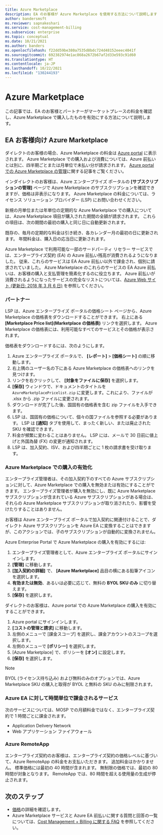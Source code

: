 ```yaml
---
title: Azure Marketplace
description: EA のお客様が Azure Marketplace を使用する方法について説明します
author: bandersmsft
ms.reviewer: sapnakeshari
ms.service: cost-management-billing
ms.subservice: enterprise
ms.topic: conceptual
ms.date: 10/21/2021
ms.author: banders
ms.openlocfilehash: f22dd59be380a7535d8bdc724d48152eeec4041f
ms.sourcegitcommit: 692382974e1ac868a2672b67af2d33e593c91d60
ms.translationtype: HT
ms.contentlocale: ja-JP
ms.lasthandoff: 10/22/2021
ms.locfileid: "130244193"
---
```

# <a name="azure-marketplace"></a>Azure Marketplace

この記事では、EA のお客様とパートナーがマーケットプレースの料金を確認し、Azure Marketplace で購入したものを有効にする方法について説明します。

## <a name="azure-marketplace-for-ea-customers"></a>EA お客様向け Azure Marketplace

ダイレクトのお客様の場合、Azure Marketplace の料金は [Azure portal](https://portal.azure.com/#blade/Microsoft_Azure_GTM/ModernBillingMenuBlade/BillingAccounts) に表示されます。 Azure Marketplace での購入および消費については、Azure 前払いとは別に、四半期ごとまたは月単位で未払い分が請求されます。 [Azure portal での Azure Marketplace の管理](direct-ea-administration.md#enable-azure-marketplace-purchases)に関する記事をご覧ください。

インダイレクトのお客様は、Azure エンタープライズ ポータルの **[サブスクリプションの管理]** ページで Azure Marketplace のサブスクリプションを確認できますが、価格は非表示になります。 Azure Marketplace の料金については、ライセンス ソリューション プロバイダー (LSP) にお問い合わせください。

新規の月単位または年単位の定期的な Azure Marketplace での購入については、Azure Marketplace 項目が購入された期間の全額が請求されます。 これらの項目は、次の期間の最初の購入と同じ日に自動更新されます。

既存の、毎月の定期的な料金は引き続き、各カレンダー月の最初の日に更新されます。 年間料金は、購入日の応当日に更新されます。

Azure Marketplace で利用可能な一部のサードパーティ リセラー サービスでは、エンタープライズ契約 (EA) の Azure 前払い残高が消費されるようになりました。 従来、これらのサービスは EA Azure 前払い以外で課金され、個別に請求されていました。 Azure Marketplace のこれらのサービスの EA Azure 前払いは、お客様の購入と支払管理を簡素化するのに役立ちます。 Azure 前払いが消費されるようになったサービスの完全なリストについては、[Azure Web サイト (更新日: 2018 年 3 月 6 日)](https://azure.microsoft.com/updates/azure-marketplace-third-party-reseller-services-now-use-azure-monetary-commitment/) を参照してください。

### <a name="partners"></a>パートナー

LSP は、Azure エンタープライズ ポータルの価格シート ページから、Azure Marketplace の価格表をダウンロードすることができます。 右上にある **[Marketplace Price list]\(Marketplace の価格表\)** リンクを選択します。 Azure Marketplace の価格表には、利用可能なすべてのサービスとその価格が表示されます。

価格表をダウンロードするには、次のようにします。

1. Azure エンタープライズ ポータルで、 **[レポート]**  >  **[価格シート]** の順に移動します。
1. 右上隅のユーザー名の下にある Azure Marketplace の価格表へのリンクを見つけます。
1. リンクを右クリックして、 **[対象をファイルに保存]** を選択します。
1. **[保存]** ウィンドウで、ドキュメントのタイトルを `AzureMarketplacePricelist.zip` に変更します。これにより、ファイルが .xlsx から .zip ファイルに変更されます。
1. ダウンロードが完了した後、国固有の価格表を含む zip ファイルを入手できます。
1. LSP は、国固有の価格について、個々の国ファイルを参照する必要があります。 LSP は **[通知]** タブを使用して、まったく新しい、または廃止された SKU を確認できます。
1. 料金が頻繁に変わることはありません。 LSP には、メールで 30 日前に値上げと外国為替 (FX) の変更が通知されます。
1. LSP は、加入契約、ISV、および四半期ごとに 1 枚の請求書を受け取ります。

### <a name="enabling-azure-marketplace-purchases"></a>Azure Marketplace での購入の有効化

エンタープライズ管理者は、その加入契約下のすべての Azure サブスクリプションに対して、Azure Marketplace での購入を無効または有効にすることができます。 エンタープライズ管理者が購入を無効にし、既に Azure Marketplace サブスクリプションが含まれている Azure サブスクリプションがある場合は、それらの Azure Marketplace サブスクリプションが取り消されたり、影響を受けたりすることはありません。

お客様は Azure エンタープライズ ポータルで加入契約に関連付けることで、ダイレクト Azure サブスクリプションを Azure EA に変換することはできますが、このアクションでは、子のサブスクリプションが自動的に変換されません。

Azure Enterprise Portal で Azure Marketplace の購入を有効にするには:

1. エンタープライズ管理者として、Azure エンタープライズ ポータルにサインインします。
1. **[管理]** に移動します。
1. **[加入契約の詳細]** で、 **[Azure Marketplace]** 品目の横にある鉛筆アイコンを選択します。
1. **有効または無効**、あるいは必要に応じて、無料の **BYOL SKU のみ** に切り替えます。
1. **[保存]** を選択します。

ダイレクトのお客様は、Azure portal での Azure Marketplace の購入を有効にすることができます。

1. Azure portal にサインインします。
1. **[コストの管理と請求]** に移動します。
1. 左側のメニューで [課金スコープ] を選択し、課金アカウントのスコープを選択します。
1. 左側のメニューで **[ポリシー]** を選択します。
1. [Azure Marketplace] で、ポリシーを **[オン]** に設定します。
1. **[保存]** を選択します。

> [!NOTE]
> BYOL (ライセンス持ち込み) および無料のみのオプションでは、Azure Marketplace SKU の購入と取得が BYOL と無料の SKU のみに制限されます。

### <a name="services-billed-hourly-for-azure-ea"></a>Azure EA に対して時間単位で課金されるサービス

次のサービスについては、MOSP での月額料金ではなく、エンタープライズ契約で 1 時間ごとに課金されます。

- Application Delivery Network
- Web アプリケーション ファイアウォール

### <a name="azure-remoteapp"></a>Azure RemoteApp

エンタープライズ契約のお客様は、エンタープライズ契約の価格レベルに基づいて、Azure RemoteApp の料金をお支払いただきます。 追加料金はかかりません。 標準価格には最初の 40 時間が含まれます。 無制限の価格では、最初の 80 時間が対象となります。 RemoteApp では、80 時間を超える使用量の生成が停止されます。

## <a name="next-steps"></a>次のステップ

- [価格](ea-pricing-overview.md)の詳細を確認します。
- Azure Marketplace サービスと Azure EA 前払いに関する質問と回答の一覧については、[Cost Management + Billing に関する FAQ](../cost-management-billing-faq.yml) を参照してください。
